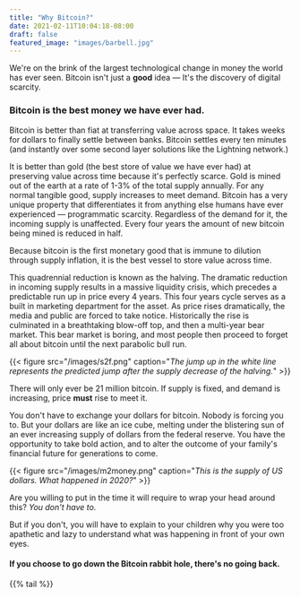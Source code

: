 ```yaml
---
title: "Why Bitcoin?"
date: 2021-02-11T10:04:18-08:00
draft: false
featured_image: "images/barbell.jpg"
---
```


We're on the brink of the largest technological change in money the world has ever seen. Bitcoin isn't just a **good** idea — It's the discovery of digital scarcity.
<!--more-->
### Bitcoin is the best money we have ever had.

Bitcoin is better than fiat at transferring value across space. It takes weeks for dollars to finally settle between banks. Bitcoin settles every ten minutes (and instantly over some second layer solutions like the Lightning network.)

It is better than gold (the best store of value we have ever had) at preserving value across time because it's perfectly scarce. Gold is mined out of the earth at a rate of 1-3% of the total supply annually. For any normal tangible good, supply increases to meet demand. Bitcoin has a very unique property that differentiates it from anything else humans have ever experienced — programmatic scarcity. Regardless of the demand for it, the incoming supply is unaffected. Every four years the amount of new bitcoin being mined is reduced in half.

Because bitcoin is the first monetary good that is immune to dilution through supply inflation, it is the best vessel to store value across time.

This quadrennial reduction is known as the halving. The dramatic reduction in incoming supply results in a massive liquidity crisis, which precedes a predictable run up in price every 4 years. This four years cycle serves as a built in marketing department for the asset. As price rises dramatically, the media and public are forced to take notice. Historically the rise is culminated in a breathtaking blow-off top, and then a multi-year bear market. This bear market is boring, and most people then proceed to forget all about bitcoin until the next parabolic bull run.

{{< figure src="/images/s2f.png" caption="*The jump up in the white line represents the predicted jump after the supply decrease of the halving.*" >}}

There will only ever be 21 million bitcoin. If supply is fixed, and demand is increasing, price **must** rise to meet it.

You don't have to exchange your dollars for bitcoin. Nobody is forcing you to. But your dollars are like an ice cube, melting under the blistering sun of an ever increasing supply of dollars from the federal reserve. You have the opportunity to take bold action, and to alter the outcome of your family's financial future for generations to come.

{{< figure src="/images/m2money.png" caption="*This is the supply of US dollars. What happened in 2020?*" >}}

Are you willing to put in the time it will require to wrap your head around this? *You don't have to.*

But if you don't, you will have to explain to your children why you were too apathetic and lazy to understand what was happening in front of your own eyes.

#### If you choose to go down the Bitcoin rabbit hole, there's no going back.

{{% tail %}}
